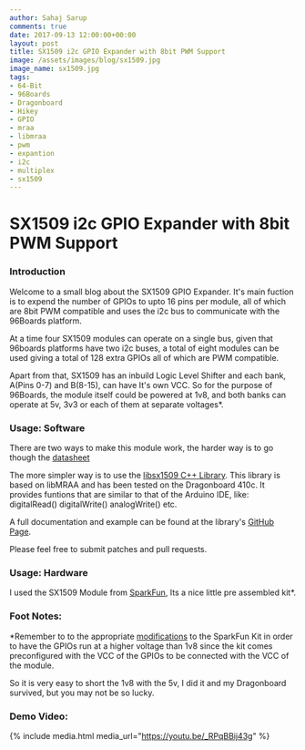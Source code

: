 ```yaml
---
author: Sahaj Sarup
comments: true
date: 2017-09-13 12:00:00+00:00
layout: post
title: SX1509 i2c GPIO Expander with 8bit PWM Support
image: /assets/images/blog/sx1509.jpg
image_name: sx1509.jpg
tags:
- 64-Bit
- 96Boards
- Dragonboard
- Hikey
- GPIO
- mraa
- libmraa
- pwm
- expantion
- i2c
- multiplex
- sx1509
---
```

# **SX1509 i2c GPIO Expander with 8bit PWM Support**

### Introduction

Welcome to a small blog about the SX1509 GPIO Expander. It's main fuction is to expend the number of GPIOs to upto 16 pins per module, all of which are 8bit PWM compatible and uses the i2c bus to communicate with the 96Boards platform.

At a time four SX1509 modules can operate on a single bus, given that 96boards platforms have two i2c buses, a total of eight modules can be used giving a total of 128 extra GPIOs all of which are PWM compatible.

Apart from that, SX1509 has an inbuild Logic Level Shifter and each bank, A(Pins 0-7) and B(8-15), can have It's own VCC. So for the purpose of 96Boards, the module itself could be powered at 1v8, and both banks can operate at 5v, 3v3 or each of them at separate voltages*.

### Usage: Software

There are two ways to make this module work, the harder way is to go though the [datasheet](http://cdn.sparkfun.com/datasheets/BreakoutBoards/sx1509.pdf)

The more simpler way is to use the [libsx1509 C++ Library](https://github.com/96boards-projects/libsx1509). This library is based on libMRAA and has been tested on the Dragonboard 410c.
It provides funtions that are similar to that of the Arduino IDE, like: digitalRead() digitalWrite() analogWrite() etc.

A full documentation and example can be found at the library's [GitHub Page](https://github.com/96boards-projects/libsx1509).

Please feel free to submit patches and pull requests.

### Usage: Hardware

I used the SX1509 Module from [SparkFun](https://www.sparkfun.com/products/13601), Its a nice little pre assembled kit*.

### Foot Notes:

*Remember to to the appropriate [modifications](https://learn.sparkfun.com/tutorials/sx1509-io-expander-breakout-hookup-guide) to the SparkFun Kit in order to have the GPIOs run at a higher voltage than 1v8 since the kit comes preconfigured with the VCC of the GPIOs to be connected with the VCC of the module.

So it is very easy to short the 1v8 with the 5v, I did it and my Dragonboard survived, but you may not be so lucky.

### Demo Video:

{% include media.html media_url="https://youtu.be/_RPqBBij43g" %}
